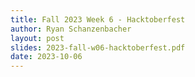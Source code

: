 ```yaml
---
title: Fall 2023 Week 6 - Hacktoberfest
author: Ryan Schanzenbacher
layout: post
slides: 2023-fall-w06-hacktoberfest.pdf
date: 2023-10-06
---
```


